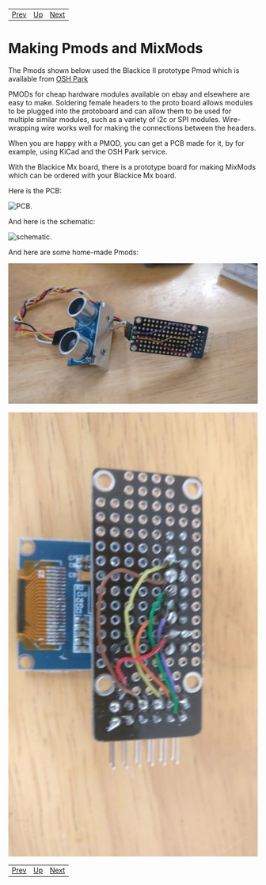 |                        |                        |                        |
|------------------------|------------------------|------------------------|
|[Prev](../STM32Programming/STM32Programming.html)|[Up](..) |[Next](../Analog2Digital/Analog2Digital.html)|

# Making Pmods and MixMods

The Pmods shown below used the Blackice II prototype Pmod which is available from [OSH Park](https://oshpark.com/shared_projects/K76XKzSr)

PMODs for cheap hardware modules available on ebay and elsewhere are easy to make. Soldering female headers to the proto board allows modules to be plugged into the protoboard and can allow them to be used for multiple similar modules, such as a variety of i2c or SPI modules. Wire-wrapping wire works well for making the connections between the headers.

When you are happy with a PMOD, you can get a PCB made for it, by for example, using KiCad and the OSH Park service.

With the Blackice Mx board, there is a prototype board for making MixMods which can be ordered with your Blackice Mx board.

Here is the PCB:

![PCB](https://forum.mystorm.uk/uploads/default/optimized/1X/84f2999ec80d9407d4e641af15c714998215c3aa_1_420x499.png).

And here is the schematic:

![schematic](https://forum.mystorm.uk/uploads/default/original/1X/071f638d8d627dfa3674f936db5148237e5372d7.png).

And here are some home-made Pmods:

![Ultrasonic Pmod](./UltrasonicPmod.jpg "UltrasonicPmod")

![Display Pmod](./DisplayPmod.jpg "Display Pmod")

|                        |                        |                        |
|------------------------|------------------------|------------------------|
|[Prev](../STM32Programming/STM32Programming.html)|[Up](..) |[Next](../Analog2Digital/Analog2Digital.html)|
